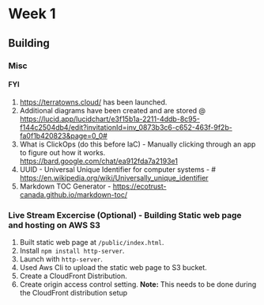 # Week 1

## Building

### Misc
#### FYI
1. https://terratowns.cloud/ has been launched.
2. Additional diagrams have been created and are stored @ https://lucid.app/lucidchart/e3f15b1a-2211-4ddb-8c95-f144c2504db4/edit?invitationId=inv_0873b3c6-c652-463f-9f2b-fa0f1b420823&page=0_0#
3. What is ClickOps (do this before IaC) - Manually clicking through an app to figure out how it works. https://bard.google.com/chat/ea912fda7a2193e1
4. UUID - Universal Unique Identifier for computer systems - # https://en.wikipedia.org/wiki/Universally_unique_identifier
5. Markdown TOC Generator - https://ecotrust-canada.github.io/markdown-toc/

### Live Stream Excercise (Optional) - Building Static web page and hosting on AWS S3
1. Built static web page at `/public/index.html`.
2. Install `npm install http-server`.
3. Launch with `http-server`.
4. Used Aws Cli to upload the static web page to S3 bucket.
5. Create a CloudFront Distribution.
6. Create origin access control setting.
**Note:** This needs to be done during the CloudFront distribution setup
